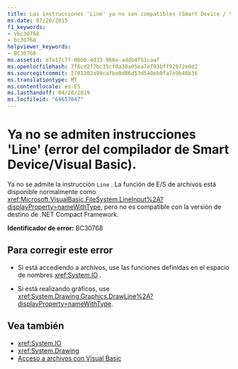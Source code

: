 ```yaml
---
title: Las instrucciones 'Line' ya no son compatibles (Smart Device / Visual Basic Error del compilador)
ms.date: 07/20/2015
f1_keywords:
- vbc30768
- bc30768
helpviewer_keywords:
- BC30768
ms.assetid: e7a17c77-06bb-4d33-966e-addb4f51caaf
ms.openlocfilehash: 7f6cd2f7bc35cf0a30a05ea7ef93bff92072e0d2
ms.sourcegitcommit: 2701302a99cafbe0d86d53d540eb0fa7e9b46b36
ms.translationtype: MT
ms.contentlocale: es-ES
ms.lasthandoff: 04/28/2019
ms.locfileid: "64657047"
---
```

# <a name="line-statements-are-no-longer-supported-smart-devicevisual-basic-compiler-error"></a>Ya no se admiten instrucciones 'Line' (error del compilador de Smart Device/Visual Basic).
Ya no se admite la instrucción `Line` . La función de E/S de archivos está disponible normalmente como <xref:Microsoft.VisualBasic.FileSystem.LineInput%2A?displayProperty=nameWithType>, pero no es compatible con la versión de destino de .NET Compact Framework.  
  
 **Identificador de error:** BC30768  
  
## <a name="to-correct-this-error"></a>Para corregir este error  
  
- Si está accediendo a archivos, use las funciones definidas en el espacio de nombres <xref:System.IO> .  
  
- Si está realizando gráficos, use <xref:System.Drawing.Graphics.DrawLine%2A?displayProperty=nameWithType>.  
  
## <a name="see-also"></a>Vea también

- <xref:System.IO>
- <xref:System.Drawing>
- [Acceso a archivos con Visual Basic](../../visual-basic/developing-apps/programming/drives-directories-files/file-access.md)
